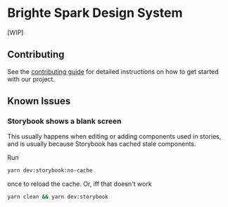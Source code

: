 # Brighte Spark Design System

[WIP]

## Contributing

See the
[contributing guide](https://github.com/brighte-labs/spark-web/blob/main/CONTRIBUTING.md)
for detailed instructions on how to get started with our project.

## Known Issues

### Storybook shows a blank screen

This usually happens when editing or adding components used in stories, and is
usually because Storybook has cached stale components.

Run

```bash
yarn dev:storybook:no-cache
```

once to reload the cache. Or, iff that doesn't work

```bash
yarn clean && yarn dev:storybook
```
